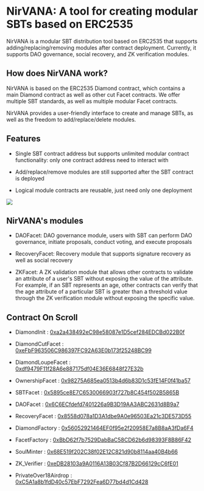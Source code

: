 # NirVANA: A tool for creating modular SBTs based on ERC2535

NirVANA is a modular SBT distribution tool based on ERC2535 that supports adding/replacing/removing modules after contract deployment. Currently, it supports DAO governance, social recovery, and ZK verification modules.

## How does NirVANA work?

NirVANA is based on the ERC2535 Diamond contract, which contains a main Diamond contract as well as other cut Facet contracts. We offer multiple SBT standards, as well as multiple modular Facet contracts.

NirVANA provides a user-friendly interface to create and manage SBTs, as well as the freedom to add/replace/delete modules.

## Features

- Single SBT contract address but supports unlimited modular contract functionality: only one contract address need to interact with

- Add/replace/remove modules are still supported after the SBT contract is deployed

- Logical module contracts are reusable, just need only one deployment

![](https://kh4t2-waaaa-aaaal-qbhbq-cai.raw.ic0.app/file/uF8HoUr-i8ZeEa--iN7aI)

## NirVANA's modules

- DAOFacet: DAO governance module, users with SBT can perform DAO governance, initiate proposals, conduct voting, and execute proposals

- RecoveryFacet: Recovery module that supports signature recovery as well as social recovery

- ZKFacet: A ZK validation module that allows other contracts to validate an attribute of a user's SBT without exposing the value of the attribute. For example, if an SBT represents an age, other contracts can verify that the age attribute of a particular SBT is greater than a threshold value through the ZK verification module without exposing the specific value.

## Contract On Scroll

- DiamondInit : [0xa2a438492eC98e58087e1D5cef284EDCBd022B0f](https://blockscout.scroll.io/address/0xa2a438492eC98e58087e1D5cef284EDCBd022B0f)

- DiamondCutFacet : [0xeFbF963506C986397FC92A63E0b173f25248BC99](https://blockscout.scroll.io/address/0xeFbF963506C986397FC92A63E0b173f25248BC99)

- DiamondLoupeFacet : [0xdf9479F11f28A6e887175df04E36E6848f27E32b](https://blockscout.scroll.io/address/0xdf9479F11f28A6e887175df04E36E6848f27E32b)

- OwnershipFacet : [0x98275A685ea0513b4d6b83D1c53fE14F0f41ba57](https://blockscout.scroll.io/address/0x98275A685ea0513b4d6b83D1c53fE14F0f41ba57)

- SBTFacet : [0x5895ce8E7C6530066903f727b8C454f502B5865B](https://blockscout.scroll.io/address/0x5895ce8E7C6530066903f727b8C454f502B5865B)

- DAOFacet : [0x6C6ECfdefd7401226a9B3D19AA3ABC2631d8B9a7](https://blockscout.scroll.io/address/0x6C6ECfdefd7401226a9B3D19AA3ABC2631d8B9a7)

- RecoveryFacet : [0x8558d078a1D3A1dbe9A0e96503Ea21c3DE573D55](https://blockscout.scroll.io/address/0x8558d078a1D3A1dbe9A0e96503Ea21c3DE573D55)

- DiamondFactory : [0x56052921464EF0f95e2f20958E7a8B8aA3fDa6F4](https://blockscout.scroll.io/address/0x56052921464EF0f95e2f20958E7a8B8aA3fDa6F4)

- FacetFactory : [0xBbD62f7b7529DabBaC58CD62b6d98393F8B86F42](https://blockscout.scroll.io/address/0xBbD62f7b7529DabBaC58CD62b6d98393F8B86F42)

- SoulMinter : [0x68E519f202C38f02E12C821d90b8114aa40B4b66](https://blockscout.scroll.io/address/0x68E519f202C38f02E12C821d90b8114aa40B4b66)

- ZK_Verifier : [0xeDB28103a9A0116A13B03Cf87B2D66129cC6fE01](https://blockscout.scroll.io/address/0xeDB28103a9A0116A13B03Cf87B2D66129cC6fE01)

- PrivateOver18Airdrop : [0xC5A1a8b1fdD40c57EbF7292Fea6D77bd4d1Cd428](https://blockscout.scroll.io/address/0xC5A1a8b1fdD40c57EbF7292Fea6D77bd4d1Cd428)

